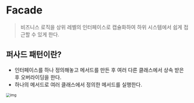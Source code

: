 # Facade

> 비즈니스 로직을 상위 레벨의 인터페이스로 캡슐화하여 하위 시스템에서 쉽게 접근할 수 있게 한다.



##  퍼사드 패턴이란?

* 인터페이스를 하나 정의해놓고 메서드를 만든 후 여러 다른 클래스에서 상속 받은 후 오버라이딩을 한다.
* 하나의 메서드로 여러 클래스에서 정의한 메서드를 실행한다.

<img src="https://thebook.io/img/006880/EE_054.jpg" alt="img" style="zoom:70%;" />

